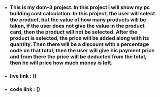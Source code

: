 * ### This is my dom-3 project. In this project i will show my pc building cost calculation. In this project, the user will select the product, but the value of how many products will be taken, if the user does not give the value in the product card, then the product will not be selected. After the product is selected, the price will be added along with its quantity. Then there will be a discount with a percentage code on that total, then the user will give his payment price and from there the price will be deducted from the total, then he will price how much money is left.

* ### live link : ()
* ### code link : ()